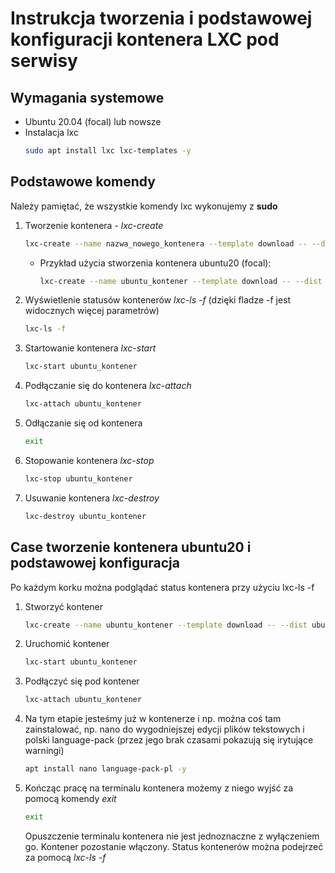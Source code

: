 # Instrukcja tworzenia i podstawowej konfiguracji kontenera LXC pod serwisy
## Wymagania systemowe
- Ubuntu 20.04 (focal) lub nowsze
- Instalacja lxc
    ```bash
    sudo apt install lxc lxc-templates -y
    ```
## Podstawowe komendy
Należy pamiętać, że wszystkie komendy lxc wykonujemy z **sudo**
1. Tworzenie kontenera - *lxc-create*
    ```bash
    lxc-create --name nazwa_nowego_kontenera --template download -- --dist dystrybucja_linuxa_kontenera --release wersja_dystrybucji --arch architektura_np.amd64 
    ```
    - Przykład użycia stworzenia kontenera ubuntu20 (focal):
        ```bash
        lxc-create --name ubuntu_kontener --template download -- --dist ubuntu --release focal --arch amd64
        ```
2. Wyświetlenie statusów kontenerów *lxc-ls -f* (dzięki fladze -f jest widocznych więcej parametrów)
    ```bash
    lxc-ls -f
    ```
3. Startowanie kontenera *lxc-start*
    ```bash
    lxc-start ubuntu_kontener
    ```
4. Podłączanie się do kontenera *lxc-attach*
    ```bash
    lxc-attach ubuntu_kontener
    ```
5. Odłączanie się od kontenera
    ```bash
    exit
    ```
5. Stopowanie kontenera *lxc-stop*
    ```bash
    lxc-stop ubuntu_kontener
    ```
6. Usuwanie kontenera *lxc-destroy*
    ```bash
    lxc-destroy ubuntu_kontener
    ```
## Case tworzenie kontenera ubuntu20 i podstawowej konfiguracja
Po każdym korku można podglądać status kontenera przy użyciu lxc-ls -f
1. Stworzyć kontener
    ```bash
    lxc-create --name ubuntu_kontener --template download -- --dist ubuntu --release focal --arch amd64
    ```
2. Uruchomić kontener
    ```bash
    lxc-start ubuntu_kontener
    ```
3. Podłączyć się pod kontener
    ```bash
    lxc-attach ubuntu_kontener
    ```
4. Na tym etapie jesteśmy już w kontenerze i np. można coś tam zainstalować, np. nano do wygodniejszej edycji plików tekstowych i polski language-pack (przez jego brak czasami pokazują się irytujące warningi)
    ```bash
    apt install nano language-pack-pl -y 
    ```
5. Kończąc pracę na terminalu kontenera możemy z niego wyjść za pomocą komendy *exit*
    ```bash
    exit
    ```
    Opuszczenie terminalu kontenera nie jest jednoznaczne z wyłączeniem go. Kontener pozostanie włączony. Status kontenerów można podejrzeć za pomocą *lxc-ls -f*
